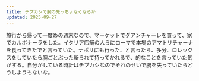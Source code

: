 ```yaml
---
title: チプカシで腕の先っちょなくなるか
updated: 2025-09-27
---
```

旅行から帰って一度めの週末なので、マーケットでグアンチャーレを買って、家でカルボナーラをした。イタリア店舗の人らにローマで本場のアマトリチャーナを食ってきたでと言っていた。ナポリにも行った、と言ったら、多分、ロレックスをしていたら腕ごとぶった斬られて持ってかれるで、的なことを言っていた気がする。自分がしている時計はチプカシなのでそれのせいで腕を失っていたらどうしようもないな。